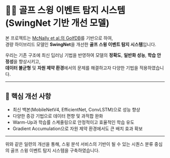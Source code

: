 # 🏌️‍♂️ 골프 스윙 이벤트 탐지 시스템 (SwingNet 기반 개선 모델)

본 프로젝트는 [McNally et al.의 GolfDB](https://github.com/wmcnally/golfdb)를 기반으로 하여,  
경량 하이브리드 모델인 **SwingNet**을 개선한 **골프 스윙 이벤트 탐지 시스템**입니다.

우리는 기존 구조에 최신 딥러닝 기법을 반영하여 모델의 **정확도**, **일반화 성능**, **학습 안정성**을 향상시키고,  
**데이터 불균형** 및 **자원 제약 환경**에서의 문제를 해결하고자 다양한 기법을 적용하였습니다.

---

## 📌 핵심 개선 사항

- 최신 백본(MobileNetV4, EfficientNet, ConvLSTM)으로 성능 향상
- 다양한 증강 기법으로 데이터 편향 및 과적합 완화
- Warm-Up과 학습률 스케줄링으로 안정적이고 효율적인 학습 유도
- Gradient Accumulation으로 자원 제약 환경에서도 큰 배치 효과 확보
  
---

위와 같은 일련의 개선을 통해,
스윙 분석 서비스의 기반이 될 수 있는 시퀀스 분류 중심의 골프 스윙 이벤트 탐지 시스템을 구축하였습니다.
